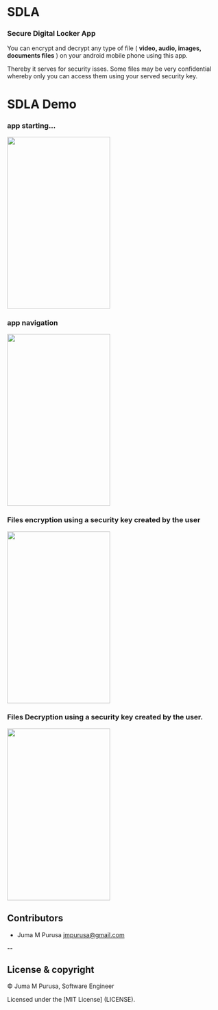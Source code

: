 # SDLA

### Secure Digital Locker App
You can encrypt and decrypt any type of file ( <b>video, audio, images, documents files</b> ) on your android mobile
phone using this app.

Thereby it serves for security isses. Some files may be very confidential whereby only you can access them using your 
served security key.

# SDLA Demo

### app starting...
<img src="https://user-images.githubusercontent.com/25587047/62322425-eba41980-b459-11e9-8ba0-94d4b2f507ea.gif" width="240" height="400">

### app navigation
<img src="https://user-images.githubusercontent.com/25587047/62326518-29f20680-b463-11e9-9ea1-04ba539b1ecc.gif" width="240" height="400">

### Files encryption using a security key created by the user
<img src="https://user-images.githubusercontent.com/25587047/62345309-b4a82500-b4a6-11e9-86c7-b68b125f2d33.gif" width="240" height="400"/>

### Files Decryption using a security key created by the user.
<img src="https://user-images.githubusercontent.com/25587047/62336375-d98ba080-b484-11e9-8d3f-5dcee91ff8c0.gif" width="240" height="400">

## Contributors

- Juma M Purusa <jmpurusa@gmail.com>

--

## License & copyright

&copy; Juma M Purusa, Software Engineer

Licensed under the [MIT License] (LICENSE).
